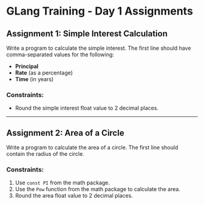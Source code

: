 # GLang Training - Day 1 Assignments

## Assignment 1: Simple Interest Calculation

Write a program to calculate the simple interest. The first line should have comma-separated values for the following:

- **Principal**
- **Rate** (as a percentage)
- **Time** (in years)

### Constraints:
- Round the simple interest float value to 2 decimal places.

---

## Assignment 2: Area of a Circle

Write a program to calculate the area of a circle. The first line should contain the radius of the circle.

### Constraints:
1. Use `const PI` from the math package.
2. Use the `Pow` function from the math package to calculate the area.
3. Round the area float value to 2 decimal places.

